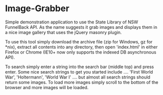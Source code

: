 Image-Grabber
=============

Simple demonstration application to use the State Library of NSW FunnelBack API. As the name suggests it grab images and displays them in a nice image gallery that uses the jQuery masonry plugin.

To use this tool simply download the archive file (zip for Windows, gz for *nix), extract all contents into any directory, then open 'index.html' in either Firefox or Chrome (IE10+ now only supports the indexed DB asynchronous API).

To search simply enter a string into the search bar (middle top) and press enter. Some nice search strings to get you started include .... 'First World War', 'Holtermann', 'World War I' .... but almost all search strings should return some images. To load more images simply scroll to the bottom of the browser and more images will be loaded.
